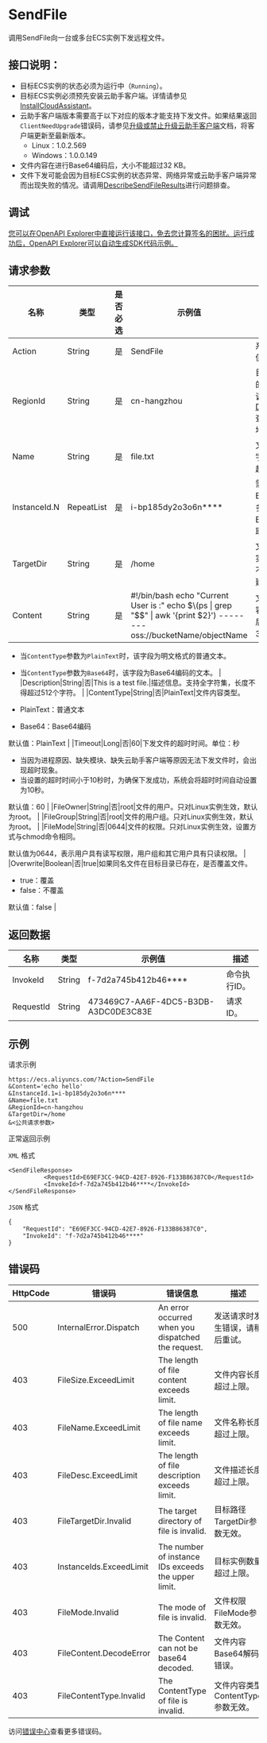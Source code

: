 # SendFile

调用SendFile向一台或多台ECS实例下发远程文件。

## 接口说明：

-   目标ECS实例的状态必须为运行中（`Running`）。
-   目标ECS实例必须预先安装云助手客户端。详情请参见[InstallCloudAssistant](~~85916~~)。
-   云助手客户端版本需要高于以下对应的版本才能支持下发文件。如果结果返回`ClientNeedUpgrade`错误码，请参见[升级或禁止升级云助手客户端](~~134383~~)文档，将客户端更新至最新版本。
    -   Linux：1.0.2.569
    -   Windows：1.0.0.149
-   文件内容在进行Base64编码后，大小不能超过32 KB。
-   文件下发可能会因为目标ECS实例的状态异常、网络异常或云助手客户端异常而出现失败的情况。请调用[DescribeSendFileResults](~~~~)进行问题排查。

## 调试

[您可以在OpenAPI Explorer中直接运行该接口，免去您计算签名的困扰。运行成功后，OpenAPI Explorer可以自动生成SDK代码示例。](https://api.aliyun.com/#product=Ecs&api=SendFile&type=RPC&version=2014-05-26)

## 请求参数

|名称|类型|是否必选|示例值|描述|
|--|--|----|---|--|
|Action|String|是|SendFile|系统规定参数。取值：SendFile |
|RegionId|String|是|cn-hangzhou|目标ECS实例所在的地域ID。您可以调用[DescribeRegions](~~25609~~)查看最新的阿里云地域列表。 |
|Name|String|是|file.txt|文件名称。支持全字符集，长度不得超过255个字符。 |
|InstanceId.N|RepeatList|是|i-bp185dy2o3o6n\*\*\*\*|需要执行命令的ECS实例列表。最多能指定50台ECS实例ID。N的取值范围：1~50 |
|TargetDir|String|是|/home|文件下发目标ECS实例中的目录。如不存在则会自动创建。 |
|Content|String|是|\#!/bin/bash echo "Current User is :" echo $\(ps \| grep "$$" \| awk '\{print $2\}'\) -------- oss://bucketName/objectName|文件内容。文件内容在Base64编码后，大小不能超过32 KB。

 -   当`ContentType`参数为`PlainText`时，该字段为明文格式的普通文本。
-   当`ContentType`参数为`Base64`时，该字段为Base64编码的文本。 |
|Description|String|否|This is a test file.|描述信息。支持全字符集，长度不得超过512个字符。 |
|ContentType|String|否|PlainText|文件内容类型。

 -   PlainText：普通文本
-   Base64：Base64编码

 默认值：PlainText |
|Timeout|Long|否|60|下发文件的超时时间。单位：秒

 -   当因为进程原因、缺失模块、缺失云助手客户端等原因无法下发文件时，会出现超时现象。
-   当设置的超时时间小于10秒时，为确保下发成功，系统会将超时时间自动设置为10秒。

 默认值：60 |
|FileOwner|String|否|root|文件的用户。只对Linux实例生效，默认为root。 |
|FileGroup|String|否|root|文件的用户组。只对Linux实例生效，默认为root。 |
|FileMode|String|否|0644|文件的权限。只对Linux实例生效，设置方式与chmod命令相同。

 默认值为0644，表示用户具有读写权限，用户组和其它用户具有只读权限。 |
|Overwrite|Boolean|否|true|如果同名文件在目标目录已存在，是否覆盖文件。

 -   true：覆盖
-   false：不覆盖

 默认值：false |

## 返回数据

|名称|类型|示例值|描述|
|--|--|---|--|
|InvokeId|String|f-7d2a745b412b46\*\*\*\*|命令执行ID。 |
|RequestId|String|473469C7-AA6F-4DC5-B3DB-A3DC0DE3C83E|请求ID。 |

## 示例

请求示例

```
https://ecs.aliyuncs.com/?Action=SendFile
&Content='echo hello'
&InstanceId.1=i-bp185dy2o3o6n****
&Name=file.txt
&RegionId=cn-hangzhou
&TargetDir=/home
&<公共请求参数>
```

正常返回示例

`XML` 格式

```
<SendFileResponse>
          <RequestId>E69EF3CC-94CD-42E7-8926-F133B86387C0</RequestId>
          <InvokeId>f-7d2a745b412b46****</InvokeId>
</SendFileResponse>
```

`JSON` 格式

```
{
    "RequestId": "E69EF3CC-94CD-42E7-8926-F133B86387C0",
    "InvokeId": "f-7d2a745b412b46****"
}
```

## 错误码

|HttpCode|错误码|错误信息|描述|
|--------|---|----|--|
|500|InternalError.Dispatch|An error occurred when you dispatched the request.|发送请求时发生错误，请稍后重试。|
|403|FileSize.ExceedLimit|The length of file content exceeds limit.|文件内容长度超过上限。|
|403|FileName.ExceedLimit|The length of file name exceeds limit.|文件名称长度超过上限。|
|403|FileDesc.ExceedLimit|The length of file description exceeds limit.|文件描述长度超过上限。|
|403|FileTargetDir.Invalid|The target directory of file is invalid.|目标路径TargetDir参数无效。|
|403|InstanceIds.ExceedLimit|The number of instance IDs exceeds the upper limit.|目标实例数量超过上限。|
|403|FileMode.Invalid|The mode of file is invalid.|文件权限FileMode参数无效。|
|403|FileContent.DecodeError|The Content can not be base64 decoded.|文件内容Base64解码错误。|
|403|FileContentType.Invalid|The ContentType of file is invalid.|文件内容类型ContentType参数无效。|

访问[错误中心](https://error-center.alibabacloud.com/status/product/Ecs)查看更多错误码。

